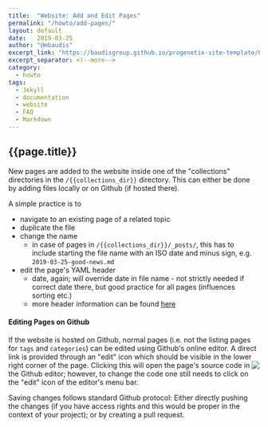 ```yaml
---
title:  "Website: Add and Edit Pages"
permalink: "/howto/add-pages/"
layout: default
date:   2019-03-25
author: "@mbaudis"
excerpt_link: "https://baudisgroup.github.io/progenetix-site-template/howto/add-pages/"
excerpt_separator: <!--more-->
category:
  - howto
tags:
  - Jekyll
  - documentation
  - website
  - FAQ
  - Markdown
---
```


<!--
This page is updated at the "excerpt_link" location linked in the header. If you want to keep/update a local version, you have to remove the link; then, your local page will be opened when clicking the menu link or the excerpt.
-->

## {{page.title}}

New pages are added to the website inside one of the "collections" directories in the `/{{collections_dir}}` directory. This can either be done by adding files locally or on Github (if hosted there).

<!--more-->

A simple practice is to 

* navigate to an existing page of a related topic
* duplicate the file
* change the name
    - in case of pages in `/{{collections_dir}}/_posts/`, this has to include starting the file name with an ISO date and minus sign, e.g. `2019-03-25-good-news.md`
* edit the page's YAML header
    - date, again; will override date in file name - not strictly needed if correct date there, but good practice for all pages (influences sorting etc.)
    - more header information can be found [here](./progenetix-template-yaml-headers.html)
    
    
#### Editing Pages on Github

If the website is hosted on Github, normal pages (i.e. not the listing pages for `tags` and `categories`) can be edited using Github's online editor. A direct link is provided through an "edit" icon which should be visible in the lower right corner of the page. <img align="right" src="{{ '/assets/img/icons8-edit-file-26.png' | relative_url }}" /> Clicking this will open the page's source code in the Github editor; however, to change the code one still needs to click on the "edit" icon of the editor's menu bar.

Saving changes follows standard Github protocol: Either directly pushing the changes (if you have access rights and this would be proper in the context of your project); or by creating a pull request.
